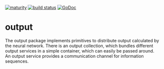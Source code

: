 [![maturity](https://img.shields.io/badge/status-alpha-red.svg)](https://github.com/the-anna-project/output) [![build status](https://travis-ci.org/the-anna-project/output.svg?branch=master)](https://travis-ci.org/the-anna-project/output) [![GoDoc](https://godoc.org/github.com/the-anna-project/output?status.svg)](http://godoc.org/github.com/the-anna-project/output)

# output
The output package implements primitives to distribute output calculated by the
neural network. There is an output collection, which bundles different output
services in a simple container, which can easily be passed around. An output
service provides a communication channel for information sequences.
